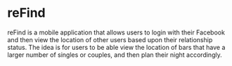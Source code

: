 reFind
======

reFind is a mobile application that allows users to login with their Facebook and then view the location of other users based upon their relationship status. The idea is for users to be able view the location of bars that have a larger number of singles or couples, and then plan their night accordingly. 
